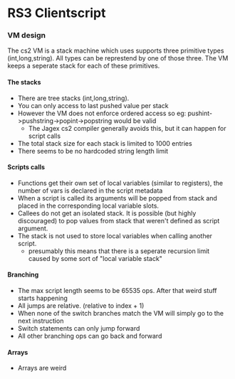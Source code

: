 # RS3 Clientscript


### VM design
The cs2 VM is a stack machine which uses supports three primitive types (int,long,string). All types can be represtend by one of those three. The VM keeps a seperate stack for each of these primitives.

#### The stacks
- There are tree stacks (int,long,string).
- You can only access to last pushed value per stack
- However the VM does not enforce ordered access so eg: pushint->pushstring->popint->popstring would be valid
  - The Jagex cs2 compiler generally avoids this, but it can happen for script calls
- The total stack size for each stack is limited to 1000 entries
- There seems to be no hardcoded string length limit


#### Scripts calls
- Functions get their own set of local variables (similar to registers), the number of vars is declared in the script metadata
- When a script is called its arguments will be popped from stack and placed in the corresponding local variable slots.
- Callees do not get an isolated stack. It is possible (but highly discouraged) to pop values from stack that weren't defined as script argument.
- The stack is not used to store local variables when calling another script.
  - presumably this means that there is a seperate recursion limit caused by some sort of "local variable stack"


#### Branching
- The max script length seems to be 65535 ops. After that weird stuff starts happening
- All jumps are relative. (relative to index + 1)
- When none of the switch branches match the VM will simply go to the next instruction
- Switch statements can only jump forward
- All other branching ops can go back and forward

#### Arrays
- Arrays are weird